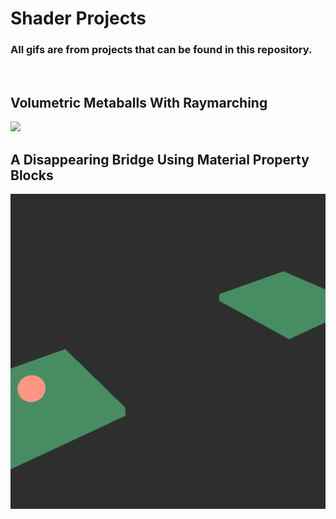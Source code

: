 # Shader Projects

### All gifs are from projects that can be found in this repository.

<br />

## Volumetric Metaballs With Raymarching
<img src="/gifs/Volumetric Metaball With Raymarching.gif?raw=true" width="512px">

## A Disappearing Bridge Using Material Property Blocks
<img src="/gifs/Disappearing Bridge.gif?raw=true" width="512px">
